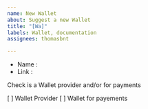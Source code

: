 ```yaml
---
name: New Wallet
about: Suggest a new Wallet
title: "[Wa]"
labels: Wallet, documentation
assignees: thomasbnt

---
```


* Name :
* Link :

Check is a Wallet provider and/or for payments

[ ] Wallet Provider
[ ] Wallet for payements
